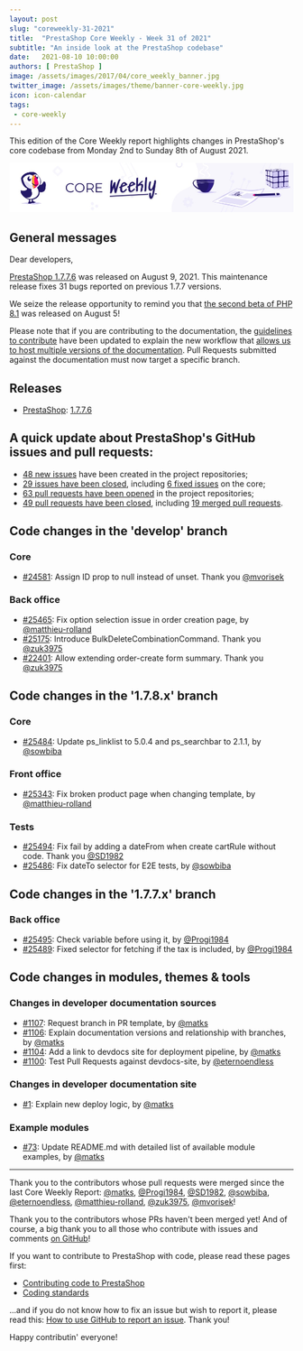 ```yaml
---
layout: post
slug: "coreweekly-31-2021"
title:  "PrestaShop Core Weekly - Week 31 of 2021"
subtitle: "An inside look at the PrestaShop codebase"
date:   2021-08-10 10:00:00
authors: [ PrestaShop ]
image: /assets/images/2017/04/core_weekly_banner.jpg
twitter_image: /assets/images/theme/banner-core-weekly.jpg
icon: icon-calendar
tags:
 - core-weekly
---
```


This edition of the Core Weekly report highlights changes in PrestaShop's core codebase from Monday 2nd to Sunday 8th of August 2021.

![Core Weekly banner](/assets/images/2018/12/banner-core-weekly.jpg)

## General messages

Dear developers,

[PrestaShop 1.7.7.6](https://build.prestashop.com/news/prestashop-1-7-7-6-maintenance-release/) was released on August 9, 2021. This maintenance release fixes 31 bugs reported on previous 1.7.7 versions.

We seize the release opportunity to remind you that [the second beta of PHP 8.1](https://news-web.php.net/php.general/327595) was released on August 5!

Please note that if you are contributing to the documentation, the [guidelines to contribute](https://devdocs.prestashop.com/1.7/contribute/documentation/how/documentation-versions/) have been updated to explain the new workflow that [allows us to host multiple versions of the documentation](https://github.com/PrestaShop/docs/issues/1090). Pull Requests submitted against the documentation must now target a specific branch.


## Releases

* [PrestaShop](https://github.com/PrestaShop/PrestaShop): [1.7.7.6](https://github.com/PrestaShop/PrestaShop/releases/tag/1.7.7.6)


## A quick update about PrestaShop's GitHub issues and pull requests:

- [48 new issues](https://github.com/search?q=org%3APrestaShop+is%3Apublic++-repo%3Aprestashop%2Fprestashop.github.io++is%3Aissue+created%3A2021-08-02..2021-08-08) have been created in the project repositories;
- [29 issues have been closed](https://github.com/search?q=org%3APrestaShop+is%3Apublic++-repo%3Aprestashop%2Fprestashop.github.io++is%3Aissue+closed%3A2021-08-02..2021-08-08), including [6 fixed issues](https://github.com/search?q=org%3APrestaShop+is%3Apublic++-repo%3Aprestashop%2Fprestashop.github.io++is%3Aissue+label%3Afixed+closed%3A2021-08-02..2021-08-08) on the core;
- [63 pull requests have been opened](https://github.com/search?q=org%3APrestaShop+is%3Apublic++-repo%3Aprestashop%2Fprestashop.github.io++is%3Apr+created%3A2021-08-02..2021-08-08) in the project repositories;
- [49 pull requests have been closed](https://github.com/search?q=org%3APrestaShop+is%3Apublic++-repo%3Aprestashop%2Fprestashop.github.io++is%3Apr+closed%3A2021-08-02..2021-08-08), including [19 merged pull requests](https://github.com/search?q=org%3APrestaShop+is%3Apublic++-repo%3Aprestashop%2Fprestashop.github.io++is%3Apr+merged%3A2021-08-02..2021-08-08).



## Code changes in the 'develop' branch


### Core
* [#24581](https://github.com/PrestaShop/PrestaShop/pull/24581): Assign ID prop to null instead of unset. Thank you [@mvorisek](https://github.com/mvorisek)


### Back office
* [#25465](https://github.com/PrestaShop/PrestaShop/pull/25465): Fix option selection issue in order creation page, by [@matthieu-rolland](https://github.com/matthieu-rolland)
* [#25175](https://github.com/PrestaShop/PrestaShop/pull/25175): Introduce BulkDeleteCombinationCommand. Thank you [@zuk3975](https://github.com/zuk3975)
* [#22401](https://github.com/PrestaShop/PrestaShop/pull/22401): Allow extending order-create form summary. Thank you [@zuk3975](https://github.com/zuk3975)


## Code changes in the '1.7.8.x' branch


### Core
* [#25484](https://github.com/PrestaShop/PrestaShop/pull/25484): Update ps_linklist to 5.0.4 and ps_searchbar to 2.1.1, by [@sowbiba](https://github.com/sowbiba)


### Front office
* [#25343](https://github.com/PrestaShop/PrestaShop/pull/25343): Fix broken product page when changing template, by [@matthieu-rolland](https://github.com/matthieu-rolland)


### Tests
* [#25494](https://github.com/PrestaShop/PrestaShop/pull/25494): Fix fail by adding a dateFrom when create cartRule without code. Thank you [@SD1982](https://github.com/SD1982)
* [#25486](https://github.com/PrestaShop/PrestaShop/pull/25486): Fix dateTo selector for E2E tests, by [@sowbiba](https://github.com/sowbiba)


## Code changes in the '1.7.7.x' branch


### Back office
* [#25495](https://github.com/PrestaShop/PrestaShop/pull/25495): Check variable before using it, by [@Progi1984](https://github.com/Progi1984)
* [#25489](https://github.com/PrestaShop/PrestaShop/pull/25489): Fixed selector for fetching if the tax is included, by [@Progi1984](https://github.com/Progi1984)


## Code changes in modules, themes & tools


### Changes in developer documentation sources
* [#1107](https://github.com/PrestaShop/docs/pull/1107): Request branch in PR template, by [@matks](https://github.com/matks)
* [#1106](https://github.com/PrestaShop/docs/pull/1106): Explain documentation versions and relationship with branches, by [@matks](https://github.com/matks)
* [#1104](https://github.com/PrestaShop/docs/pull/1104): Add a link to devdocs site for deployment pipeline, by [@matks](https://github.com/matks)
* [#1100](https://github.com/PrestaShop/docs/pull/1100): Test Pull Requests against devdocs-site, by [@eternoendless](https://github.com/eternoendless)


### Changes in developer documentation site
* [#1](https://github.com/PrestaShop/devdocs-site/pull/1): Explain new deploy logic, by [@matks](https://github.com/matks)


### Example modules
* [#73](https://github.com/PrestaShop/example-modules/pull/73): Update README.md with detailed list of available module examples, by [@matks](https://github.com/matks)


<hr />

Thank you to the contributors whose pull requests were merged since the last Core Weekly Report: [@matks](https://github.com/matks), [@Progi1984](https://github.com/Progi1984), [@SD1982](https://github.com/SD1982), [@sowbiba](https://github.com/sowbiba), [@eternoendless](https://github.com/eternoendless), [@matthieu-rolland](https://github.com/matthieu-rolland), [@zuk3975](https://github.com/zuk3975), [@mvorisek](https://github.com/mvorisek)!

Thank you to the contributors whose PRs haven't been merged yet! And of course, a big thank you to all those who contribute with issues and comments [on GitHub](https://github.com/PrestaShop/PrestaShop)!

If you want to contribute to PrestaShop with code, please read these pages first:

 * [Contributing code to PrestaShop](https://devdocs.prestashop.com/1.7/contribute/contribution-guidelines/)
 * [Coding standards](https://devdocs.prestashop.com/1.7/development/coding-standards/)

...and if you do not know how to fix an issue but wish to report it, please read this: [How to use GitHub to report an issue](https://devdocs.prestashop.com/1.7/contribute/contribute-reporting-issues/). Thank you!

Happy contributin' everyone!
